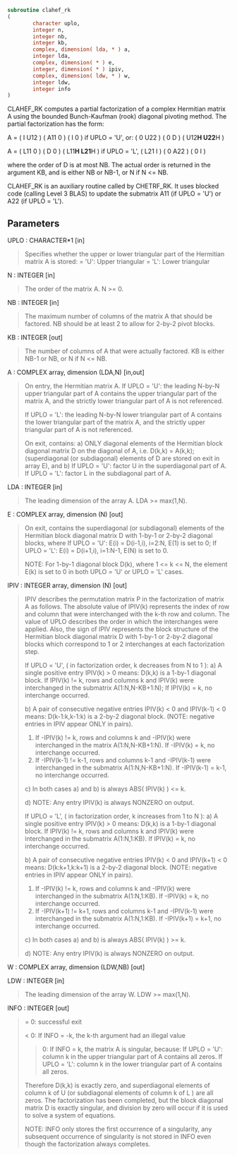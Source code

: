 ```fortran
subroutine clahef_rk
(
        character uplo,
        integer n,
        integer nb,
        integer kb,
        complex, dimension( lda, * ) a,
        integer lda,
        complex, dimension( * ) e,
        integer, dimension( * ) ipiv,
        complex, dimension( ldw, * ) w,
        integer ldw,
        integer info
)
```

CLAHEF_RK computes a partial factorization of a complex Hermitian
matrix A using the bounded Bunch-Kaufman (rook) diagonal
pivoting method. The partial factorization has the form:

A  =  ( I  U12 ) ( A11  0  ) (  I       0    )  if UPLO = 'U', or:
( 0  U22 ) (  0   D  ) ( U12**H U22**H )

A  =  ( L11  0 ) (  D   0  ) ( L11**H L21**H )  if UPLO = 'L',
( L21  I ) (  0  A22 ) (  0       I    )

where the order of D is at most NB. The actual order is returned in
the argument KB, and is either NB or NB-1, or N if N <= NB.

CLAHEF_RK is an auxiliary routine called by CHETRF_RK. It uses
blocked code (calling Level 3 BLAS) to update the submatrix
A11 (if UPLO = 'U') or A22 (if UPLO = 'L').

## Parameters
UPLO : CHARACTER*1 [in]
> Specifies whether the upper or lower triangular part of the
> Hermitian matrix A is stored:
> = 'U':  Upper triangular
> = 'L':  Lower triangular

N : INTEGER [in]
> The order of the matrix A.  N >= 0.

NB : INTEGER [in]
> The maximum number of columns of the matrix A that should be
> factored.  NB should be at least 2 to allow for 2-by-2 pivot
> blocks.

KB : INTEGER [out]
> The number of columns of A that were actually factored.
> KB is either NB-1 or NB, or N if N <= NB.

A : COMPLEX array, dimension (LDA,N) [in,out]
> On entry, the Hermitian matrix A.
> If UPLO = 'U': the leading N-by-N upper triangular part
> of A contains the upper triangular part of the matrix A,
> and the strictly lower triangular part of A is not
> referenced.
> 
> If UPLO = 'L': the leading N-by-N lower triangular part
> of A contains the lower triangular part of the matrix A,
> and the strictly upper triangular part of A is not
> referenced.
> 
> On exit, contains:
> a) ONLY diagonal elements of the Hermitian block diagonal
> matrix D on the diagonal of A, i.e. D(k,k) = A(k,k);
> (superdiagonal (or subdiagonal) elements of D
> are stored on exit in array E), and
> b) If UPLO = 'U': factor U in the superdiagonal part of A.
> If UPLO = 'L': factor L in the subdiagonal part of A.

LDA : INTEGER [in]
> The leading dimension of the array A.  LDA >= max(1,N).

E : COMPLEX array, dimension (N) [out]
> On exit, contains the superdiagonal (or subdiagonal)
> elements of the Hermitian block diagonal matrix D
> with 1-by-1 or 2-by-2 diagonal blocks, where
> If UPLO = 'U': E(i) = D(i-1,i), i=2:N, E(1) is set to 0;
> If UPLO = 'L': E(i) = D(i+1,i), i=1:N-1, E(N) is set to 0.
> 
> NOTE: For 1-by-1 diagonal block D(k), where
> 1 <= k <= N, the element E(k) is set to 0 in both
> UPLO = 'U' or UPLO = 'L' cases.

IPIV : INTEGER array, dimension (N) [out]
> IPIV describes the permutation matrix P in the factorization
> of matrix A as follows. The absolute value of IPIV(k)
> represents the index of row and column that were
> interchanged with the k-th row and column. The value of UPLO
> describes the order in which the interchanges were applied.
> Also, the sign of IPIV represents the block structure of
> the Hermitian block diagonal matrix D with 1-by-1 or 2-by-2
> diagonal blocks which correspond to 1 or 2 interchanges
> at each factorization step.
> 
> If UPLO = 'U',
> ( in factorization order, k decreases from N to 1 ):
> a) A single positive entry IPIV(k) > 0 means:
> D(k,k) is a 1-by-1 diagonal block.
> If IPIV(k) != k, rows and columns k and IPIV(k) were
> interchanged in the submatrix A(1:N,N-KB+1:N);
> If IPIV(k) = k, no interchange occurred.
> 
> 
> b) A pair of consecutive negative entries
> IPIV(k) < 0 and IPIV(k-1) < 0 means:
> D(k-1:k,k-1:k) is a 2-by-2 diagonal block.
> (NOTE: negative entries in IPIV appear ONLY in pairs).
> 1) If -IPIV(k) != k, rows and columns
> k and -IPIV(k) were interchanged
> in the matrix A(1:N,N-KB+1:N).
> If -IPIV(k) = k, no interchange occurred.
> 2) If -IPIV(k-1) != k-1, rows and columns
> k-1 and -IPIV(k-1) were interchanged
> in the submatrix A(1:N,N-KB+1:N).
> If -IPIV(k-1) = k-1, no interchange occurred.
> 
> c) In both cases a) and b) is always ABS( IPIV(k) ) <= k.
> 
> d) NOTE: Any entry IPIV(k) is always NONZERO on output.
> 
> If UPLO = 'L',
> ( in factorization order, k increases from 1 to N ):
> a) A single positive entry IPIV(k) > 0 means:
> D(k,k) is a 1-by-1 diagonal block.
> If IPIV(k) != k, rows and columns k and IPIV(k) were
> interchanged in the submatrix A(1:N,1:KB).
> If IPIV(k) = k, no interchange occurred.
> 
> b) A pair of consecutive negative entries
> IPIV(k) < 0 and IPIV(k+1) < 0 means:
> D(k:k+1,k:k+1) is a 2-by-2 diagonal block.
> (NOTE: negative entries in IPIV appear ONLY in pairs).
> 1) If -IPIV(k) != k, rows and columns
> k and -IPIV(k) were interchanged
> in the submatrix A(1:N,1:KB).
> If -IPIV(k) = k, no interchange occurred.
> 2) If -IPIV(k+1) != k+1, rows and columns
> k-1 and -IPIV(k-1) were interchanged
> in the submatrix A(1:N,1:KB).
> If -IPIV(k+1) = k+1, no interchange occurred.
> 
> c) In both cases a) and b) is always ABS( IPIV(k) ) >= k.
> 
> d) NOTE: Any entry IPIV(k) is always NONZERO on output.

W : COMPLEX array, dimension (LDW,NB) [out]

LDW : INTEGER [in]
> The leading dimension of the array W.  LDW >= max(1,N).

INFO : INTEGER [out]
> = 0: successful exit
> 
> < 0: If INFO = -k, the k-th argument had an illegal value
> 
> > 0: If INFO = k, the matrix A is singular, because:
> If UPLO = 'U': column k in the upper
> triangular part of A contains all zeros.
> If UPLO = 'L': column k in the lower
> triangular part of A contains all zeros.
> 
> Therefore D(k,k) is exactly zero, and superdiagonal
> elements of column k of U (or subdiagonal elements of
> column k of L ) are all zeros. The factorization has
> been completed, but the block diagonal matrix D is
> exactly singular, and division by zero will occur if
> it is used to solve a system of equations.
> 
> NOTE: INFO only stores the first occurrence of
> a singularity, any subsequent occurrence of singularity
> is not stored in INFO even though the factorization
> always completes.
